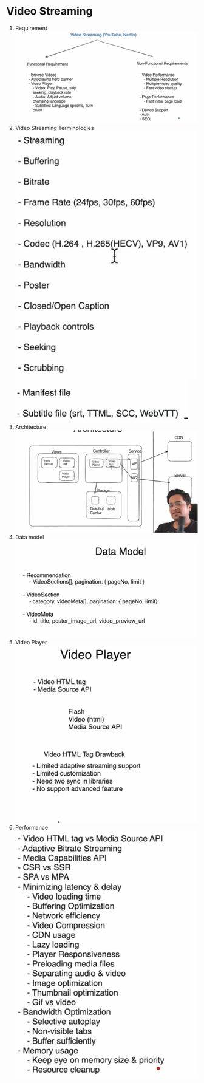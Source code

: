 # Video Streaming

1. Requirement
   ![](../images/video-streaming-requirements.png)
2. Video Streaming Terminologies
   ![](../images/video-stream-terminologies-1.png)
   ![](../images/video-stream-terminologies-2.png)
3. Architecture
   ![](../images/video-stream-architecture.png)
4. Data model
   ![](../images/video-stream-data-model.png)
5. Video Player
   ![](../images/video-stream-video-player.png)
6. Performance
   ![](../images/video-stream-performance.png)
